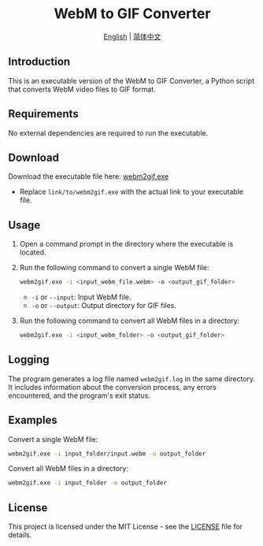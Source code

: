 <div align="center">

# WebM to GIF Converter
[English](README.md) | [简体中文](README_zh.md)

</div>


## Introduction

This is an executable version of the WebM to GIF Converter, a Python script that converts WebM video files to GIF format.

## Requirements

No external dependencies are required to run the executable. 

## Download

Download the executable file here: [webm2gif.exe](link/to/webm2gif.exe)
- Replace `link/to/webm2gif.exe` with the actual link to your executable file.

## Usage

1. Open a command prompt in the directory where the executable is located.

2. Run the following command to convert a single WebM file:
   ```bash
   webm2gif.exe -i <input_webm_file.webm> -o <output_gif_folder>
   ```
   - `-i` or `--input`: Input WebM file.
   - `-o` or `--output`: Output directory for GIF files.

3. Run the following command to convert all WebM files in a directory:
   ```bash
   webm2gif.exe -i <input_webm_folder> -o <output_gif_folder>
   ```

## Logging

The program generates a log file named `webm2gif.log` in the same directory. It includes information about the conversion process, any errors encountered, and the program's exit status.

## Examples

Convert a single WebM file:
```bash
webm2gif.exe -i input_folder/input.webm -o output_folder
```

Convert all WebM files in a directory:
```bash
webm2gif.exe -i input_folder -o output_folder
```

## License

This project is licensed under the MIT License - see the [LICENSE](LICENSE) file for details.
